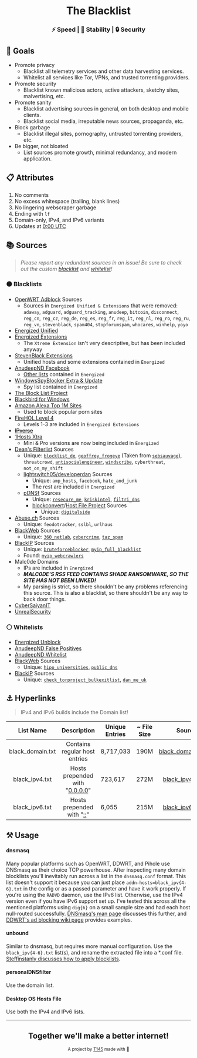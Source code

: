 <div align="center">
  <h1>The Blacklist</h1>
  <h3>⚡ Speed | 🧱 Stability | 🔒 Security</h3>
</div>

## 🥅 Goals

- Promote privacy
  - Blacklist all telemetry services and other data harvesting services.
  - Whitelist all services like Tor, VPNs, and trusted torrenting providers.
- Promote security
  - Blacklist known malicious actors, active attackers, sketchy sites, malvertising, etc.
- Promote sanity
  - Blacklist advertising sources in general, on both desktop and mobile clients.
  - Blacklist social media, irreputable news sources, propaganda, etc.
- Block garbage
  - Blacklist illegal sites, pornography, untrusted torrenting providers, etc.
- Be bigger, not bloated
  - List sources promote growth, minimal redundancy, and modern application.

## 📋 Attributes

1. No comments
2. No excess whitespace (trailing, blank lines)
3. No lingering webscraper garbage
4. Ending with `lf`
5. Domain-only, IPv4, and IPv6 variants
6. Updates at [0:00 UTC](https://www.timeanddate.com/time/zone/timezone/utc)

## 📚 Sources

> _Please report any redundant sources in an issue!_ _Be sure to check out the custom [blacklist](https://github.com/T145/the-blacklist/blob/user-submissions/blacklist.txt) and [whitelist](https://github.com/T145/the-blacklist/blob/user-submissions/whitelist.txt)!_

### ⚫ Blacklists

*   [OpenWRT Adblock](https://github.com/openwrt/packages/blob/master/net/adblock/files/adblock.sources) Sources
    *   Sources in `Energized Unified & Extensions` that were removed: `adaway`, `adguard`, `adguard_tracking`, `anudeep`, `bitcoin`, `disconnect`, `reg_cn`, `reg_cz`, `reg_de`, `reg_es`, `reg_fr`, `reg_it`, `reg_nl`, `reg_ro`, `reg_ru`, `reg_vn`, `stevenblack`, `spam404`, `stopforumspam`, `whocares`, `winhelp`, `yoyo`
*   [Energized Unified](https://github.com/EnergizedProtection/block#packs-2)
*   [Energized Extensions](https://github.com/EnergizedProtection/block#extensions-2)
    *   The `Xtreme Extension` isn't very descriptive, but has been included anyway
*   [StevenBlack Extensions](https://github.com/StevenBlack/hosts/tree/master/extensions)
    *   Unified hosts and some extensions contained in `Energized`
*   [AnudeepND Facebook](https://raw.githubusercontent.com/anudeepND/blacklist/master/facebook.txt)
    *   [Other lists](https://github.com/anudeepND/blacklist) contained in `Energized`
*   [WindowsSpyBlocker Extra & Update](https://github.com/crazy-max/WindowsSpyBlocker/tree/master/data/hosts)
    *   Spy list contained in `Energized`
*   [The Block List Project](https://blocklistproject.github.io/Lists/)
*   [Blackbird for Windows](https://getblackbird.net/blacklist/hosts/)
*   [Amazon Alexa Top 1M Sites](https://www.alexa.com/topsites)
    *   Used to block popular porn sites
*   [FireHOL Level 4](https://github.com/firehol/blocklist-ipsets)
    *   Levels 1-3 are included in `Energized Extensions`
*   <strike>[IPverse](http://ipverse.net/)</strike>
*   [1Hosts Xtra](https://github.com/badmojr/1Hosts)
    *   Mini & Pro versions are now being included in `Energized`
*   [Dean's Filterlist](https://github.com/hl2guide/Filterlist-for-AdGuard-or-PiHole) Sources
    *   Unique: [`blocklist_de`](https://www.blocklist.de/en/index.html), [`geoffrey_frogeye`](https://hostfiles.frogeye.fr/) (Taken from [`sebsauvage`](https://sebsauvage.net/hosts/hosts)), `threatcrowd`, [`antisocialengineer`](https://github.com/TheAntiSocialEngineer/AntiSocial-BlockList-UK-Community), [`windscribe`](https://controld.com/static/e08e8c03918a7abb574c2884a5a177f3/a45dc/filters-tablet%402x.png), `cyberthreat`, `not_on_my_shift`
    *   [lightswitch05/developerdan](https://github.com/lightswitch05/hosts/tree/master/docs/lists) Sources
        *   Unique: `amp_hosts`, `facebook`, `hate_and_junk`
        *   The rest are included in `Energized`
    *   [pDNSf](https://github.com/j-moriarti/pDNSf-Hosts-collection/blob/master/Download-and-Process-Hosts.sh) Sources
        *   Unique: [`resecure_me`](https://rescure.me/feeds.html), [`kriskintel`](https://kriskintel.com/), [`filtri_dns`](https://filtri-dns.ga/)
        *   [blockconvert](https://github.com/mkb2091/blockconvert/blob/master/filterlists.csv)/[Host File Project](https://github.com/hectorm/hblock/blob/master/SOURCES.md) Sources
            *   Unique: [`digitalside`](https://osint.digitalside.it/#SubscribeMISPfeed)
*   [Abuse.ch](https://abuse.ch/#about) Sources
    *   Unique: `feodotracker`, `sslbl`, `urlhaus`
*   [BlackWeb](https://github.com/maravento/blackweb#blocklists) Sources
    *   Unique: [`360_netlab`](https://data.netlab.360.com/), [`cybercrime`](https://cybercrime-tracker.net/), [`taz_spam`](http://taz.net.au/Mail/)
*   [BlackIP](https://github.com/maravento/blackip#blocklists) Sources
    *   Unique: [`bruteforceblocker`](http://danger.rulez.sk/index.php/bruteforceblocker/), [`myip_full_blacklist`](https://myip.ms/browse/blacklist)
    *   Found: [`myip_webcrawlers`](https://myip.ms/browse/web_bots)
*   Malc0de Domains
    *   IPs are included in `Energized`
    *   **_MALC0DE'S RSS FEED CONTAINS SHADE RANSOMWARE, SO THE SITE HAS NOT BEEN LINKED!_**
    *   My parsing is strict, so there shouldn't be any problems referencing this source. This is also a blacklist, so there shouldn't be any way to back door things.
*   [CyberSaiyanIT](https://github.com/CyberSaiyanIT/InfoSharing)
*   [UnrealSecurity](https://github.com/UnrealSecurity/badips)

### ⚪ Whitelists

*   [Energized Unblock](https://github.com/EnergizedProtection/unblock#packs)
*   [AnudeepND False Positives](https://github.com/anudeepND/blacklist/blob/master/miscellaneous/false-positives.txt)
*   [AnudeepND Whitelist](https://github.com/anudeepND/whitelist#overview)
*   [BlackWeb](https://github.com/maravento/blackweb#allowlists-urltld) Sources
    *   Unique: [`hipo_universities`](https://github.com/Hipo/university-domains-list#university-domains-and-names-data-list--api), [`public_dns`](https://public-dns.info/)
*   [BlackIP](https://github.com/maravento/blackip#blocklists) Sources
    *   Unique: [`check_torproject_bulkexitlist`](https://check.torproject.org/api/bulk), [`dan_me_uk`](https://www.dan.me.uk/)

## ⚓ Hyperlinks

> IPv4 and IPv6 builds include the Domain list!

<table>
  <thead>
  <tr>
    <th style="text-align:center">List Name</th>
    <th style="text-align:center">Description</th>
    <th>Unique Entries</th>
    <th>~ File Size</th>
    <th style="text-align:center">Source</th>
  </tr>
  </thead>
  <tbody>
  <tr>
    <td style="text-align:center">black_domain.txt</td>
    <td style="text-align:center">Contains regular host entries</td>
    <td id="domain-count">8,717,033</td>
    <td id="domain-filesize">190M</td>
    <td style="text-align:center"> <a href="https://github.com/T145/the-blacklist/releases/latest/download/black_domain.tar.gz">black_domain.tar.gz</a> </td>
  </tr>
  <tr>
    <td style="text-align:center">black_ipv4.txt</td>
    <td style="text-align:center"> Hosts prepended with &quot;<a href="https://github.com/StevenBlack/hosts#we-recommend-using-0000-instead-of-127001">0.0.0.0</a>&quot; </td>
    <td id="ipv4-count">723,617</td>
    <td id="ipv4-filesize">272M</td>
    <td style="text-align:center"> <a href="https://github.com/T145/the-blacklist/releases/latest/download/black_ipv4.tar.gz">black_ipv4.tar.gz</a> </td>
  </tr>
  <tr>
    <td style="text-align:center">black_ipv6.txt</td>
    <td style="text-align:center"> Hosts prepended with &quot;<a href="https://stackoverflow.com/questions/40189084/what-is-ipv6-for-localhost-and-0-0-0-0">::</a>&quot; </td>
    <td id="ipv6-count">6,055</td>
    <td id="ipv6-filesize">215M</td>
    <td style="text-align:center"> <a href="https://github.com/T145/the-blacklist/releases/latest/download/black_ipv6.tar.gz">black_ipv6.tar.gz</a> </td>
  </tr>
  </tbody>
</table>

## ⚒️ Usage

#### dnsmasq

Many popular platforms such as OpenWRT, DDWRT, and Pihole use DNSmasq as their choice TCP powerhouse. After inspecting many domain blocklists you'll inevitably run across a list in the `dnsmasq.conf` format. This list doesn't support it because you can just place `addn-hosts=black_ipv{4-6}.txt` in the config or as a passed parameter and have it work properly. If you're using the `RADVD` daemon, use the IPv6 list. Otherwise, use the IPv4 version even if you have IPv6 support set up. I've tested this across all the mentioned platforms using `dig{6}` on a small sample size and had each host null-routed successfully. [DNSmasq's man page](https://thekelleys.org.uk/dnsmasq/docs/dnsmasq-man.html) discusses this further, and [DDWRT's ad blocking wiki page](https://wiki.dd-wrt.com/wiki/index.php/Ad_blocking) provides examples.

#### unbound

Similar to dnsmasq, but requires more manual configuration. Use the `black_ipv{4-6}.txt` list(s), and rename the extracted file into a \*.conf file. [Steffinstanly discusses how to apply blocklists](https://medium.com/@steffinstanly/unbound-dns-blocking-3567986a5735).

#### personalDNSfilter

Use the domain list.

#### Desktop OS Hosts File

Use both the IPv4 and IPv6 lists.

---

<div align="center">
  <h2>Together we'll make a better internet!</h2>
  <sub>A project by <a href="https://github.com/T145" target="_blank">T145</a> made with 💖<pub>
</div>

